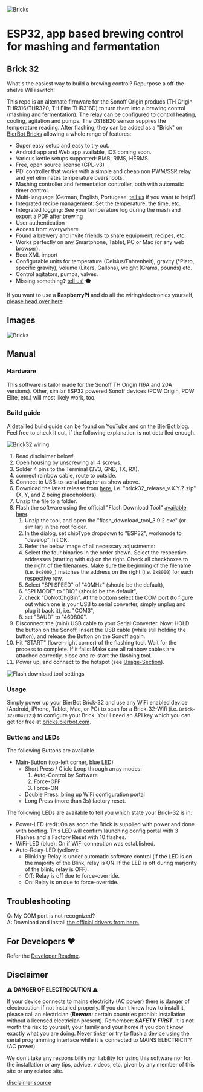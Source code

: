 ![Bricks](./docs/logo.png)
# ESP32, app based brewing control for mashing and fermentation
## Brick 32

What's the easiest way to build a brewing control? Repurpose a off-the-shelve WiFi switch!

This repo is an alternate firmware for the Sonoff Origin producs (TH Origin THR316/THR320, TH Elite THR316D) to turn them into a brewing control (mashing and fermentation). The relay can be configured to control heating, cooling, agitation and pumps. The DS18B20 sensor supplies the temperature reading. After flashing, they can be added as a "Brick" on [BierBot Bricks](https://bricks.bierbot.com) allowing a whole range of features:

- Super easy setup and easy to try out.
- Android app and Web app available, iOS coming soon.
- Various kettle setups supported: BIAB, RIMS, HERMS.
- Free, open source license (GPL-v3)
- PDI controller that works with a simple and cheap non PWM/SSR relay and yet eliminates temperature overshoots.
- Mashing controller and fermentation controller, both with automatic timer control.
- Multi-language (German, English, Portugese, [tell us](https://bierbot.com/contact/) if you want to help!)
- Integrated recipe management: Set the temperature, the time, etc.
- Integrated logging: See your temperature log during the mash and export a PDF after brewing
- User authentication
- Access from everywhere
- Found a brewery and invite friends to share equipment, recipes, etc.
- Works perfectly on any Smartphone, Tablet, PC or Mac (or any web browser).
- Beer.XML import
- Configurable units for temperature (Celsius/Fahrenheit), gravity (°Plato, specific gravity), volume (Liters, Gallons), weight (Grams, pounds) etc.
- Control agitators, pumps, valves.
- Missing something❓  [tell us!](https://github.com/BernhardSchlegel/Brick-32/issues) 🗨️

If you want to use a **RaspberryPi** and do all the wiring/electronics yourself, [please head over here](https://github.com/BernhardSchlegel/BierBot-Bricks-RaspberryPi).

## Images

![Bricks](./docs/build_s.jpg)

## Manual

### Hardware

This software is tailor made for the Sonoff TH Origin (16A and 20A versions). Other, similar ESP32 powered Sonoff devices (POW Origin, POW Elite, etc.) will most likely work, too.

### Build guide

A detailled build guide can be found on [YouTube](https://www.youtube.com/watch?v=5TI9fxsTRmM) and on the [BierBot blog](https://bierbot.com/blog/tutorial-easy-brewing-control-build/). Feel free to check it out, if the following explanation is not detailled enough.

![Brick32 wiring](./docs/wiring.png)

1. Read disclaimer below!
1. Open housing by unscrewing all 4 screws.
1. Solder 4 pins to the Terminal (3V3, GND, TX, RX).
1. connect rainbow cable, route to outside.
1. Connect to USB-to-serial adapter as show above.
1. Download the latest release from [here](https://github.com/BernhardSchlegel/Brick-ESP32/releases/latest), i.e. "brick32_release_v.X.Y.Z.zip" (X, Y, and Z being placeholders).
1. Unzip the file to a folder.
1. Flash the software using the official "Flash Download Tool" [available here](https://espressif.com/en/support/download/other-tools).
   1. Unzip the tool, and open the "flash_download_tool_3.9.2.exe" (or similar) in the root folder.
   1. In the dialog, set chipType dropdown to "ESP32", workmode to "develop", hit OK.
   1. Refer the below image of all necessary adjustments:
     1. Select the four binaries in the order shown. Select the respective addresses (starting with `0x`) on the right. Check all checkboxes to  the right of the filenames. Make sure the beginning of the filename (i.e. `0x8000_`) matches the address on the right (i.e. `0x8000`) for  each respective row. 
     1. Select "SPI SPEED" of "40MHz" (should be the default), 
     1. "SPI MODE" to "DIO" (should be the default", 
     1. check "DoNotChgBin". At the bottom select the COM port (to figure out which one is your USB to serial converter, simply unplug and plug it  back it), i.e. "COM3", 
     1. set "BAUD" to "460800".
1. Disconnect the (mini) USB cable to your Serial Converter. Now: HOLD the button on the Sonoff, insert the USB cable (while still holding the button), and release the Button on the Sonoff again.
1. Hit "START" (lower-right corner) of the flashing tool. Wait for the process to complete. If it fails: Make sure all rainbow cables are attached correctly, close and re-start the flashing tool.
1. Power up, and connect to the hotspot (see [Usage-Section](#Usage)).

![Flash download tool settings](./docs/flash_download_tool_settings.png)

### Usage

Simply power up your BierBot Brick-32 and use any WiFi enabled device (Android, iPhone, Tablet, Mac, or PC) to scan for a Brick-32-Wifi (i.e. `Brick-32-0042123`) to configure your Brick. You'll need an API key which you can get for free at [bricks.bierbot.com](https://bricks.bierbot.com).

### Buttons and LEDs

The following Buttons are available

- Main-Button (top-left corner, blue LED)
  - Short Press / Click: Loop through array modes:
    1. Auto-Control by Software
    2. Force-OFF
    3. Force-ON
  - Double Press: bring up WiFi configuration portal
  - Long Press (more than 3s) factory reset.

The following LEDs are available to tell you which state your Brick-32 is in:

- Power-LED (red): On as soon the Brick is supplied with power and done with booting. This LED will confirm launching config portal with 3 Flashes and a Factory Reset with 10 flashes.
- WiFi-LED (blue): On if WiFi connection was established.
- Auto-Relay-LED (yellow):
   - Blinking: Relay is under automatic software control (if the LED is on the majority of the Blink, relay is ON. If the LED is off during marjority of the blink, relay is OFF).
   - Off: Relay is off due to force-override.
   - On: Relay is on due to force-override.

## Troubleshooting

Q: My COM port is not recognized?</br>
A: Download and install [the official drivers from here.](https://ftdichip.com/drivers/vcp-drivers/)

## For Developers :heart:

Refer the [Developer Readme](./docs/DEV.MD).

## Disclaimer

:warning: **DANGER OF ELECTROCUTION** :warning:

If your device connects to mains electricity (AC power) there is danger of electrocution if not installed properly. If you don't know how to install it, please call an electrician (***Beware:*** certain countries prohibit installation without a licensed electrician present). Remember: _**SAFETY FIRST**_. It is not worth the risk to yourself, your family and your home if you don't know exactly what you are doing. Never tinker or try to flash a device using the serial programming interface while it is connected to MAINS ELECTRICITY (AC power).

We don't take any responsibility nor liability for using this software nor for the installation or any tips, advice, videos, etc. given by any member of this site or any related site.

[disclaimer source](https://github.com/arendst/Tasmota/edit/development/README.md)
